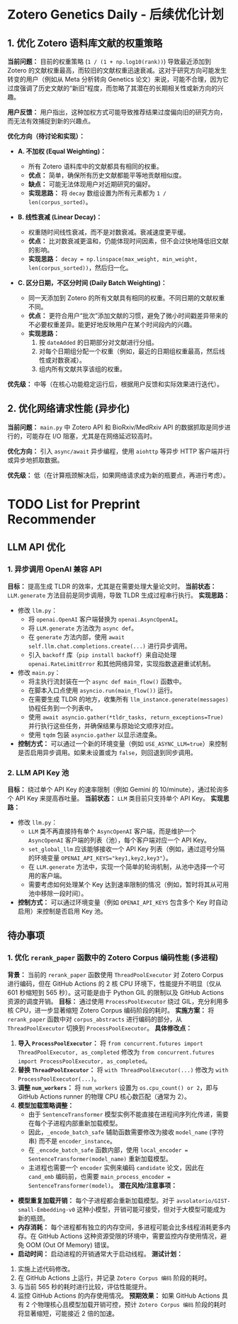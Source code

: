 # Zotero Genetics Daily - 后续优化计划

## 1. 优化 Zotero 语料库文献的权重策略

**当前问题：**
目前的权重策略 (`1 / (1 + np.log10(rank))`) 导致最近添加到 Zotero 的文献权重最高，而较旧的文献权重迅速衰减。这对于研究方向可能发生转变的用户（例如从 Meta 分析转向 Genetics 论文）来说，可能不合理，因为它过度强调了历史文献的“新旧”程度，而忽略了其潜在的长期相关性或新方向的兴趣。

**用户反馈：**
用户指出，这种加权方式可能导致推荐结果过度偏向旧的研究方向，而无法有效捕捉到新的兴趣点。

**优化方向（待讨论和实现）：**

*   **A. 不加权 (Equal Weighting)：**
    *   所有 Zotero 语料库中的文献都具有相同的权重。
    *   **优点：** 简单，确保所有历史文献都能平等地贡献相似度。
    *   **缺点：** 可能无法体现用户对近期研究的偏好。
    *   **实现思路：** 将 `decay` 数组设置为所有元素都为 `1 / len(corpus_sorted)`。

*   **B. 线性衰减 (Linear Decay)：**
    *   权重随时间线性衰减，而不是对数衰减。衰减速度更平缓。
    *   **优点：** 比对数衰减更温和，仍能体现时间因素，但不会过快地降低旧文献的影响。
    *   **实现思路：** `decay = np.linspace(max_weight, min_weight, len(corpus_sorted))`，然后归一化。

*   **C. 区分日期，不区分时间 (Daily Batch Weighting)：**
    *   同一天添加到 Zotero 的所有文献具有相同的权重。不同日期的文献权重不同。
    *   **优点：** 更符合用户“批次”添加文献的习惯，避免了微小时间戳差异带来的不必要权重差异。能更好地反映用户在某个时间段内的兴趣。
    *   **实现思路：**
        1.  按 `dateAdded` 的日期部分对文献进行分组。
        2.  对每个日期组分配一个权重（例如，最近的日期组权重最高，然后线性或对数衰减）。
        3.  组内所有文献共享该组的权重。

**优先级：** 中等（在核心功能稳定运行后，根据用户反馈和实际效果进行迭代）。

## 2. 优化网络请求性能 (异步化)

**当前问题：**
`main.py` 中 Zotero API 和 BioRxiv/MedRxiv API 的数据抓取是同步进行的，可能存在 I/O 阻塞，尤其是在网络延迟较高时。

**优化方向：**
引入 `async/await` 异步编程，使用 `aiohttp` 等异步 HTTP 客户端并行或异步地抓取数据。

**优先级：** 低（在计算瓶颈解决后，如果网络请求成为新的瓶要点，再进行考虑）。


# TODO List for Preprint Recommender
## LLM API 优化
### 1. 异步调用 OpenAI 兼容 API
**目标：** 提高生成 TLDR 的效率，尤其是在需要处理大量论文时。
**当前状态：** `LLM.generate` 方法目前是同步调用，导致 TLDR 生成过程串行执行。
**实现思路：**
*   修改 `llm.py`：
    *   将 `openai.OpenAI` 客户端替换为 `openai.AsyncOpenAI`。
    *   将 `LLM.generate` 方法改为 `async def`。
    *   在 `generate` 方法内部，使用 `await self.llm.chat.completions.create(...)` 进行异步调用。
    *   引入 `backoff` 库（`pip install backoff`）来自动处理 `openai.RateLimitError` 和其他网络异常，实现指数退避重试机制。
*   修改 `main.py`：
    *   将主执行流封装在一个 `async def main_flow()` 函数中。
    *   在脚本入口点使用 `asyncio.run(main_flow())` 运行。
    *   在需要生成 TLDR 的地方，收集所有 `llm_instance.generate(messages)` 协程任务到一个列表中。
    *   使用 `await asyncio.gather(*tldr_tasks, return_exceptions=True)` 并行执行这些任务，并确保结果与原始论文顺序对应。
    *   使用 `tqdm` 包装 `asyncio.gather` 以显示进度条。
*   **控制方式：** 可以通过一个新的环境变量（例如 `USE_ASYNC_LLM=true`）来控制是否启用异步调用。如果未设置或为 `false`，则回退到同步调用。
### 2. LLM API Key 池
**目标：** 绕过单个 API Key 的速率限制（例如 Gemini 的 10/minute），通过轮询多个 API Key 来提高吞吐量。
**当前状态：** `LLM` 类目前只支持单个 API Key。
**实现思路：**
*   修改 `llm.py`：
    *   `LLM` 类不再直接持有单个 `AsyncOpenAI` 客户端，而是维护一个 `AsyncOpenAI` 客户端的列表（池），每个客户端对应一个 API Key。
    *   `set_global_llm` 应该能够接收一个 API Key 列表（例如，通过逗号分隔的环境变量 `OPENAI_API_KEYS="key1,key2,key3"`）。
    *   在 `LLM.generate` 方法中，实现一个简单的轮询机制，从池中选择一个可用的客户端。
    *   需要考虑如何处理某个 Key 达到速率限制的情况（例如，暂时将其从可用池中移除一段时间）。
*   **控制方式：** 可以通过环境变量（例如 `OPENAI_API_KEYS` 包含多个 Key 时自动启用）来控制是否启用 Key 池。


## 待办事项
### 1. 优化 `rerank_paper` 函数中的 Zotero Corpus 编码性能 (多进程)
**背景：**
当前的 `rerank_paper` 函数使用 `ThreadPoolExecutor` 对 Zotero Corpus 进行编码，但在 GitHub Actions 的 2 核 CPU 环境下，性能提升不明显（仅从 601 秒缩短到 565 秒）。这可能是由于 Python GIL 的限制以及 GitHub Actions 资源的调度开销。
**目标：**
通过使用 `ProcessPoolExecutor` 绕过 GIL，充分利用多核 CPU，进一步显著缩短 Zotero Corpus 编码阶段的耗时。
**实施方案：**
将 `rerank_paper` 函数中对 `corpus_abstracts` 进行编码的部分，从 `ThreadPoolExecutor` 切换到 `ProcessPoolExecutor`。
**具体修改点：**
1.  **导入 `ProcessPoolExecutor`：** 将 `from concurrent.futures import ThreadPoolExecutor, as_completed` 修改为 `from concurrent.futures import ProcessPoolExecutor, as_completed`。
2.  **替换 `ThreadPoolExecutor`：** 将 `with ThreadPoolExecutor(...)` 修改为 `with ProcessPoolExecutor(...)`。
3.  **调整 `num_workers`：** 将 `num_workers` 设置为 `os.cpu_count() or 2`，即与 GitHub Actions runner 的物理 CPU 核心数匹配（通常为 2）。
4.  **模型加载策略调整：**
    *   由于 `SentenceTransformer` 模型实例不能直接在进程间序列化传递，需要在每个子进程内部重新加载模型。
    *   因此，`_encode_batch_safe` 辅助函数需要修改为接收 `model_name` (字符串) 而不是 `encoder_instance`。
    *   在 `_encode_batch_safe` 函数内部，使用 `local_encoder = SentenceTransformer(model_name)` 重新加载模型。
    *   主进程也需要一个 `encoder` 实例来编码 `candidate` 论文，因此在 `cand_emb` 编码前，也需要 `main_process_encoder = SentenceTransformer(model)`。
**潜在风险/注意事项：**
*   **模型重复加载开销：** 每个子进程都会重新加载模型。对于 `avsolatorio/GIST-small-Embedding-v0` 这种小模型，开销可能可接受，但对于大模型可能成为新的瓶颈。
*   **内存消耗：** 每个进程都有独立的内存空间，多进程可能会比多线程消耗更多内存。在 GitHub Actions 这种资源受限的环境中，需要监控内存使用情况，避免 OOM (Out Of Memory) 错误。
*   **启动时间：** 启动进程的开销通常大于启动线程。
**测试计划：**
1.  实施上述代码修改。
2.  在 GitHub Actions 上运行，并记录 `Zotero Corpus 编码` 阶段的耗时。
3.  与当前 565 秒的耗时进行比较，评估性能提升。
4.  监控 GitHub Actions 的内存使用情况。
**预期效果：**
如果 GitHub Actions 具有 2 个物理核心且模型加载开销可控，预计 `Zotero Corpus 编码` 阶段的耗时将显著缩短，可能接近 2 倍的加速。
